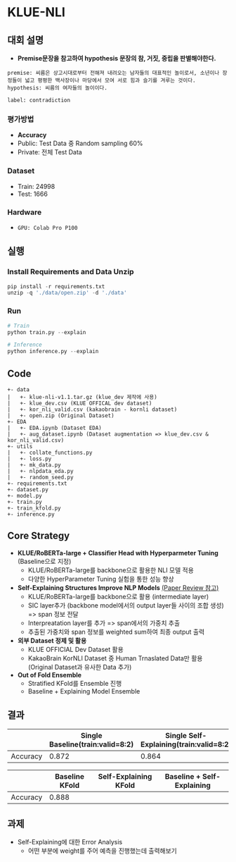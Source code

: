 # KLUE-NLI

## 대회 설명
- **Premise문장을 참고하여 hypothesis 문장의 참, 거짓, 중립을 판별해야한다.**

```
premise: 씨름은 상고시대로부터 전해져 내려오는 남자들의 대표적인 놀이로서, 소년이나 장정들이 넓고 평평한 백사장이나 마당에서 모여 서로 힘과 슬기를 겨루는 것이다.
hypothesis: 씨름의 여자들의 놀이이다.

label: contradiction
```

### 평가방법
- **Accuracy**
- Public: Test Data 중 Random sampling 60%
- Private: 전체 Test Data

### Dataset
- Train: 24998
- Test: 1666

### Hardware
- `GPU: Colab Pro P100`

## 실행

### Install Requirements and Data Unzip
```python
pip install -r requirements.txt
unzip -q './data/open.zip' -d './data'
```

### Run
```python
# Train
python train.py --explain

# Inference
python inference.py --explain
```

## Code

```
+- data
|   +- klue-nli-v1.1.tar.gz (klue_dev 제작에 사용)
|   +- klue_dev.csv (KLUE OFFICAL dev dataset)
|   +- kor_nli_valid.csv (kakaobrain - kornli dataset) 
|   +- open.zip (Original Dataset)
+- EDA
|   +- EDA.ipynb (Dataset EDA)
|   +- aug_dataset.ipynb (Dataset augmentation => klue_dev.csv & kor_nli_valid.csv)
+- utils
|   +- collate_functions.py
|   +- loss.py
|   +- mk_data.py
|   +- nlpdata_eda.py
|   +- random_seed.py
+- requirements.txt
+- dataset.py
+- model.py
+- train.py
+- train_kfold.py
+- inference.py
```

## Core Strategy
- **KLUE/RoBERTa-large + Classifier Head with Hyperparmeter Tuning** (Baseline으로 지정) 
  - KLUE/RoBERTa-large를 backbone으로 활용한 NLI 모델 적용
  - 다양한 HyperParameter Tuning 실험을 통한 성능 향상
- **Self-Explaining Structures Improve NLP Models** [(Paper Review 참고)](https://jjonhwa.github.io/booststudy/2022/02/21/booststudy-paper-Self_Explaining_Structures_Improve_NLP_Models/)
  -  KLUE/RoBERTa-large를 backbone으로 활용 (intermediate layer)
  -  SIC layer추가 (backbone model에서의 output layer들 사이의 조합 생성) => span 정보 전달
  -  Interpreatation layer를 추가 => span에서의 가중치 추출
  -  추출된 가중치와 span 정보를 weighted sum하여 최종 output 출력
-  **외부 Dataset 정제 및 활용**  
    - KLUE OFFICIAL Dev Dataset 활용
    - KakaoBrain KorNLI Dataset 중 Human Trnaslated Data만 활용 (Original Dataset과 유사한 Data 추가)
-  **Out of Fold Ensemble**  
    - Stratified KFold를 Ensemble 진행
    - Baseline + Explaining Model Ensemble

## 결과
||Single Baseline(train:valid=8:2)|Single Self-Explaining(train:valid=8:2)|
|---|---|---|
|Accuracy|0.872|0.864|

||Baseline KFold|Self-Explaining KFold|Baseline + Self-Explaining|
|---|---|---|---|
|Accuracy|0.888|||

## 과제
- Self-Explaining에 대한 Error Analysis
  - 어떤 부분에 weight를 주어 예측을 진행했는데 출력해보기
